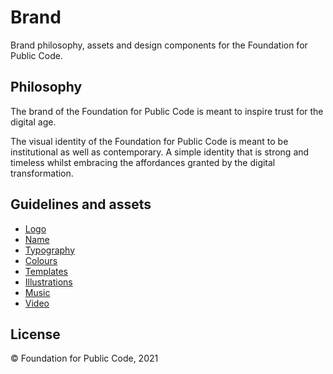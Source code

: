 # Brand

Brand philosophy, assets and design components for the Foundation for Public Code.

## Philosophy

The brand of the Foundation for Public Code is meant to inspire trust for the digital age.

The visual identity of the Foundation for Public Code is meant to be institutional as well as contemporary. A simple identity that is strong and timeless whilst embracing the affordances granted by the digital transformation.

## Guidelines and assets

* [Logo](logo/)
* [Name](name/)
* [Typography](typography/)
* [Colours](colours/)
* [Templates](templates/)
* [Illustrations](https://github.com/publiccodenet/illustrations)
* [Music](music/)
* [Video](video/)

## License

© Foundation for Public Code, 2021
